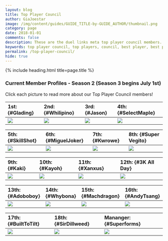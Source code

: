 ```yaml
---
layout: blog
title: Top Player Council
author: GiaJoestar
image: /img/content/guides/GUIDE_TITLE-by-GUIDE_AUTHOR/thumbnail.png
category: page
date: 2018-01-01
comments: false
description: These are the duel links meta top player council members. They are the core of everything that concerns the meta of yugioh duel links.
keywords: top player council, top players, council, best player, best players
permalink: /top-player-council/
hide: true
---
```


{% include heading.html title=page.title %}

### Current Member Profiles - Season 2 (Season 3 begins July 1st)
Click each picture to read more about our Top Player Council members!

|1st: {#Glading} |2nd: {#Whilipino} |3rd: {#Jason} |4th: {#SelectMaple} |
| :-- | :-- | :-- | :-- |
|[<img src="https://i.imgur.com/wI2mmB6.jpg">](/top-player-council/glading)|[<img src="https://i.imgur.com/3kNpUyv.png">](/top-player-council/whilipino)|[<img src="https://i.imgur.com/pmEW8jQ.png">](/top-player-council/jason)|[<img src="https://i.imgur.com/3xeQ4Dl.png">](/top-player-council/selectmaple)|

|5th: {#SkillShot} |6th: {#MiguelJoker} |7th: {#Kwrowe} |8th: {#Super Vegito} |
| :-- | :-- | :-- | :-- |
|[<img src="https://i.imgur.com/bXvFu0y.png">](/top-player-council/skillshot)|[<img src="https://i.imgur.com/X0jaZwe.png">](/top-player-council/migueljoker)|[<img src="https://i.imgur.com/JCuzJ6J.png">](/top-player-council/kwrowe)|[<img src="https://i.imgur.com/86WzDgS.png">](/top-player-council/supervegito)|

|9th: {#Kaki} |10th: {#Kayoh} |11th: {#Xanxus} |12th: {#3K All Day}|
| :-- | :-- | :-- | :-- |
|[<img src="https://i.imgur.com/TIGpAyH.png">](/top-player-council/kaki)|[<img src="https://i.imgur.com/DIZAg6c.png">](/top-player-council/kayoh)|[<img src="https://i.imgur.com/ZWK85dZ.png">](/top-player-council/xanxus)|[<img src="https://i.imgur.com/RAVSUte.png">](/top-player-council/3kallday/)|

|13th: {#Adoboboy}|14th: {#Whybona} |15th: {#Machdragon} |16th: {#AndyTsang}|
| :-- | :-- | :-- | :-- |
|[<img src="https://i.imgur.com/LkisuWn.png">](/top-player-council/adoboboy)|[<img src="https://i.imgur.com/K0DYouL.png">](/top-player-council/whybona)|[<img src="https://i.imgur.com/ey1NrYj.png">](/top-player-council/machdragon)|[<img src="https://i.imgur.com/61mqp9n.png">](/top-player-council/andytsang)|

|17th: {#BuiltToTilt} |18th: {#SirDillweed} |Mananger: {#Superforms} |
| :-- | :-- | :-- |
|[<img src="https://i.imgur.com/W0jc3bE.png">](/top-player-council/builttotilt)|[<img src="https://i.imgur.com/Y4OHKPM.png">](/top-player-council/sirdillweed)|[<img src="https://i.imgur.com/OUO7uOm.png">](/top-player-council/superforms)|
